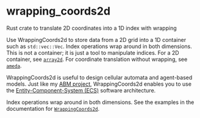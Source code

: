 # wrapping_coords2d
Rust crate to translate 2D coordinates into a 1D index with wrapping

Use WrappingCoords2d to store data from a 2D grid into a 1D container such as `std::vec::Vec`. Index operations wrap around in both dimensions. This is not a container; it is just a tool to manipulate indices. For a 2D container, see [`array2d`](https://docs.rs/array2d/latest/array2d/). For coordinate translation without wrapping, see [`ameda`](https://docs.rs/ameda/latest/ameda).

WrappingCoords2d is useful to design cellular automata and agent-based models. Just like my [ABM project](https://github.com/facorread/rust-agent-based-models), WrappingCoords2d enables you to use the [Entity-Component-System (ECS)](https://en.wikipedia.org/wiki/Entity_component_system) software architecture.

Index operations wrap around in both dimensions. See the examples in the documentation for [`WrappingCoords2d`](https://docs.rs/wrapping-coords2d/latest/wrapping-coords2d/).
